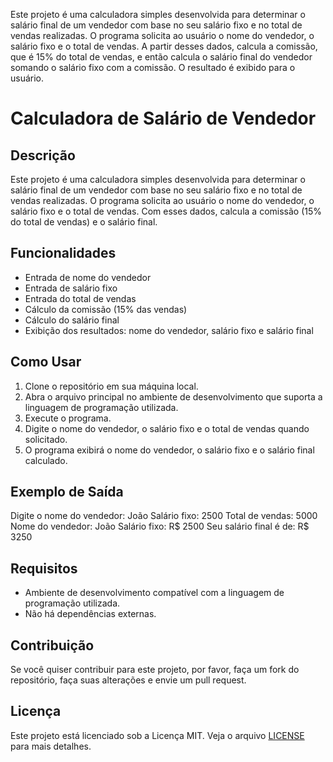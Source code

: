 Este projeto é uma calculadora simples desenvolvida para determinar o salário final de um vendedor com base no seu salário fixo e no total de vendas realizadas. O programa solicita ao usuário o nome do vendedor, o salário fixo e o total de vendas. A partir desses dados, calcula a comissão, que é 15% do total de vendas, e então calcula o salário final do vendedor somando o salário fixo com a comissão. O resultado é exibido para o usuário.
# Calculadora de Salário de Vendedor

## Descrição
Este projeto é uma calculadora simples desenvolvida para determinar o salário final de um vendedor com base no seu salário fixo e no total de vendas realizadas. O programa solicita ao usuário o nome do vendedor, o salário fixo e o total de vendas. Com esses dados, calcula a comissão (15% do total de vendas) e o salário final.

## Funcionalidades
- Entrada de nome do vendedor
- Entrada de salário fixo
- Entrada do total de vendas
- Cálculo da comissão (15% das vendas)
- Cálculo do salário final
- Exibição dos resultados: nome do vendedor, salário fixo e salário final

## Como Usar
1. Clone o repositório em sua máquina local.
2. Abra o arquivo principal no ambiente de desenvolvimento que suporta a linguagem de programação utilizada.
3. Execute o programa.
4. Digite o nome do vendedor, o salário fixo e o total de vendas quando solicitado.
5. O programa exibirá o nome do vendedor, o salário fixo e o salário final calculado.

## Exemplo de Saída
Digite o nome do vendedor: João Salário fixo: 2500 Total de vendas: 5000 Nome do vendedor: João Salário fixo: R$ 2500 Seu salário final é de: R$ 3250

## Requisitos
- Ambiente de desenvolvimento compatível com a linguagem de programação utilizada.
- Não há dependências externas.

## Contribuição
Se você quiser contribuir para este projeto, por favor, faça um fork do repositório, faça suas alterações e envie um pull request.

## Licença
Este projeto está licenciado sob a Licença MIT. Veja o arquivo [LICENSE](LICENSE) para mais detalhes.
